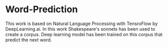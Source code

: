 # Word-Prediction
This work is based on Natural Language Processing with TensroFlow by DeepLearning.ai. In this work Shakespeare's sonnets has been used to create a corpus. Deep learning model has been trained on this corpus that predict the next word.
